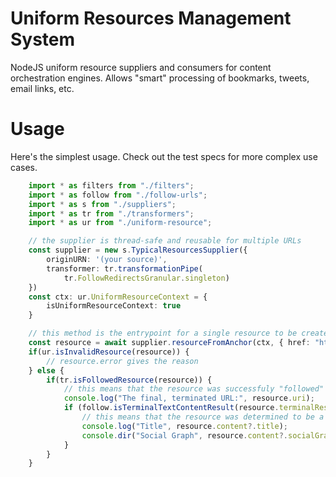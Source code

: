 # Uniform Resources Management System

NodeJS uniform resource suppliers and consumers for content orchestration engines.
Allows "smart" processing of bookmarks, tweets, email links, etc.

# Usage

Here's the simplest usage. Check out the test specs for more complex use cases.

```typescript
    import * as filters from "./filters";
    import * as follow from "./follow-urls";
    import * as s from "./suppliers";
    import * as tr from "./transformers";
    import * as ur from "./uniform-resource";

    // the supplier is thread-safe and reusable for multiple URLs
    const supplier = new s.TypicalResourcesSupplier({
        originURN: '(your source)',
        transformer: tr.transformationPipe(
            tr.FollowRedirectsGranular.singleton)
    })
    const ctx: ur.UniformResourceContext = {
        isUniformResourceContext: true
    }

    // this method is the entrypoint for a single resource to be created from a URL
    const resource = await supplier.resourceFromAnchor(ctx, { href: "https://t.co/fDxPF" });
    if(ur.isInvalidResource(resource)) {
        // resource.error gives the reason
    } else {
        if(tr.isFollowedResource(resource)) {
            // this means that the resource was successfuly "followed" (redirected)
            console.log("The final, terminated URL:", resource.uri);
            if (follow.isTerminalTextContentResult(resource.terminalResult)) {
                // this means that the resource was determined to be a text/HTML resource
                console.log("Title", resource.content?.title);
                console.dir("Social Graph", resource.content?.socialGraph);
            }
        }
    }
```